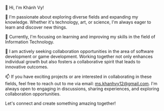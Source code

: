 👋 Hi, I'm Khánh Vy!

👀 I'm passionate about exploring diverse fields and expanding my knowledge. Whether it's technology, art, or science, I'm always eager to learn and discover new things.

🌱 Currently, I'm focusing on learning and improving my skills in the field of Information Technology.

💞️ I am actively seeking collaboration opportunities in the area of software development or game development. Working together not only enhances individual growth but also fosters a collaborative spirit that leads to innovative outcomes.

📫 If you have exciting projects or are interested in collaborating in these fields, feel free to reach out to me via email: ms.khanhvy12@gmail.com. I'm always open to engaging in discussions, sharing experiences, and exploring collaboration opportunities.

Let's connect and create something amazing together!

<!---
HGKhanhVy/HGKhanhVy is a ✨ special ✨ repository because its `README.md` (this file) appears on your GitHub profile.
You can click the Preview link to take a look at your changes.
--->
